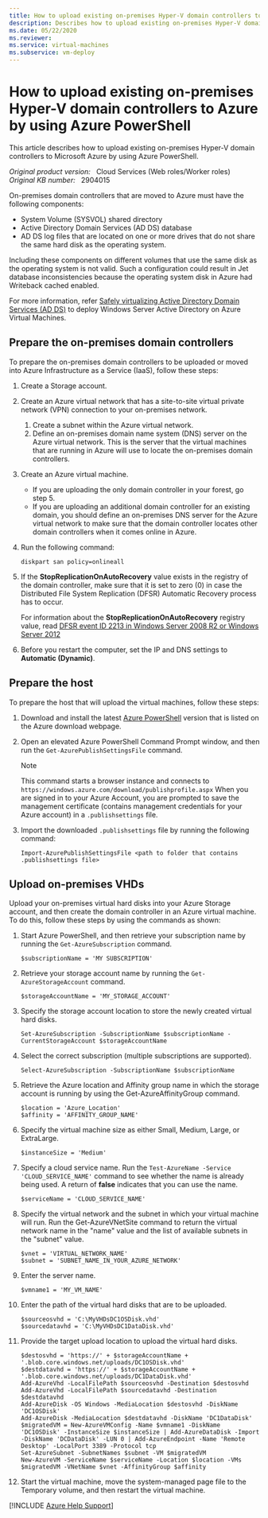 ```yaml
---
title: How to upload existing on-premises Hyper-V domain controllers to Azure by using Azure PowerShell
description: Describes how to upload existing on-premises Hyper-V domain controllers to Azure by using Azure PowerShell.
ms.date: 05/22/2020
ms.reviewer: 
ms.service: virtual-machines
ms.subservice: vm-deploy
---
```

# How to upload existing on-premises Hyper-V domain controllers to Azure by using Azure PowerShell

This article describes how to upload existing on-premises Hyper-V domain controllers to Microsoft Azure by using Azure PowerShell.

_Original product version:_ &nbsp; Cloud Services (Web roles/Worker roles)  
_Original KB number:_ &nbsp; 2904015

On-premises domain controllers that are moved to Azure must have the following components:

- System Volume (SYSVOL) shared directory
- Active Directory Domain Services (AD DS) database
- AD DS log files that are located on one or more drives that do not share the same hard disk as the operating system.

Including these components on different volumes that use the same disk as the operating system is not valid. Such a configuration could result in Jet database inconsistencies because the operating system disk in Azure had Writeback cached enabled.

For more information, refer [Safely virtualizing Active Directory Domain Services (AD DS)](/windows-server/identity/ad-ds/introduction-to-active-directory-domain-services-ad-ds-virtualization-level-100) to deploy Windows Server Active Directory on Azure Virtual Machines.

## Prepare the on-premises domain controllers

To prepare the on-premises domain controllers to be uploaded or moved into Azure Infrastructure as a Service (IaaS), follow these steps:

1. Create a Storage account.
2. Create an Azure virtual network that has a site-to-site virtual private network (VPN) connection to your on-premises network.
   1. Create a subnet within the Azure virtual network.
   2. Define an on-premises domain name system (DNS) server on the Azure virtual network. This is the server that the virtual machines that are running in Azure will use to locate the on-premises domain controllers.
3. Create an Azure virtual machine.
   - If you are uploading the only domain controller in your forest, go step 5.
   - If you are uploading an additional domain controller for an existing domain, you should define an on-premises DNS server for the Azure virtual network to make sure that the domain controller locates other domain controllers when it comes online in Azure.
4. Run the following command:

    ```console
    diskpart san policy=onlineall
    ```

5. If the **StopReplicationOnAutoRecovery** value exists in the registry of the domain controller, make sure that it is set to zero (0) in case the Distributed File System Replication (DFSR) Automatic Recovery process has to occur.

    For information about the **StopReplicationOnAutoRecovery**  registry value, read [DFSR event ID 2213 in Windows Server 2008 R2 or Windows Server 2012](https://support.microsoft.com/help/2846759)

6. Before you restart the computer, set the IP and DNS settings to **Automatic (Dynamic)**.

## Prepare the host

To prepare the host that will upload the virtual machines, follow these steps:

1. Download and install the latest [Azure PowerShell](https://azure.microsoft.com/downloads/)  version that is listed on the Azure download webpage.
2. Open an elevated Azure PowerShell Command Prompt window, and then run the `Get-AzurePublishSettingsFile` command.

    > [!NOTE]
    >  This command starts a browser instance and connects to `https://windows.azure.com/download/publishprofile.aspx` When you are signed in to your Azure Account, you are prompted to save the management certificate (contains management credentials for your Azure account) in a `.publishsettings` file.
3. Import the downloaded `.publishsettings` file by running the following command:

    ```azurepowershell
    Import-AzurePublishSettingsFile <path to folder that contains .publishsettings file>
    ```

## Upload on-premises VHDs

Upload your on-premises virtual hard disks into your Azure Storage account, and then create the domain controller in an Azure virtual machine. To do this, follow these steps by using the commands as shown:

1. Start Azure PowerShell, and then retrieve your subscription name by running the `Get-AzureSubscription` command.

    ```azurepowershell
    $subscriptionName = 'MY SUBSCRIPTION'
    ```

2. Retrieve your storage account name by running the `Get-AzureStorageAccount` command.

    ```azurepowershell
    $storageAccountName = 'MY_STORAGE_ACCOUNT'
    ```

3. Specify the storage account location to store the newly created virtual hard disks.

    ```azurepowershell
    Set-AzureSubscription -SubscriptionName $subscriptionName -CurrentStorageAccount $storageAccountName
    ```

4. Select the correct subscription (multiple subscriptions are supported).

    ```azurepowershell
    Select-AzureSubscription -SubscriptionName $subscriptionName
    ```

5. Retrieve the Azure location and Affinity group name in which the storage account is running by using the Get-AzureAffinityGroup command.

    ```azurepowershell
    $location = 'Azure_Location'
    $affinity = 'AFFINITY_GROUP_NAME'
    ```

6. Specify the virtual machine size as either Small, Medium, Large, or ExtraLarge.

    ```azurepowershell
    $instanceSize = 'Medium'
    ```

7. Specify a cloud service name. Run the `Test-AzureName -Service 'CLOUD_SERVICE_NAME'` command to see whether the name is already being used. A return of **false** indicates that you can use the name.

    ```azurepowershell
    $serviceName = 'CLOUD_SERVICE_NAME'
    ```

8. Specify the virtual network and the subnet in which your virtual machine will run. Run the Get-AzureVNetSite command to return the virtual network name in the "name" value and the list of available subnets in the "subnet" value.

    ```azurepowershell
    $vnet = 'VIRTUAL_NETWORK_NAME'
    $subnet = 'SUBNET_NAME_IN_YOUR_AZURE_NETWORK'
    ```

9. Enter the server name.

    ```azurepowershell
    $vmname1 = 'MY_VM_NAME'
    ```

10. Enter the path of the virtual hard disks that are to be uploaded.

    ```azurepowershell
    $sourceosvhd = 'C:\MyVHDsDC1OSDisk.vhd'
    $sourcedatavhd = 'C:\MyVHDsDC1DataDisk.vhd'
    ```

11. Provide the target upload location to upload the virtual hard disks.

    ```azurepowershell
    $destosvhd = 'https://' + $storageAccountName + '.blob.core.windows.net/uploads/DC1OSDisk.vhd'
    $destdatavhd = 'https://' + $storageAccountName + '.blob.core.windows.net/uploads/DC1DataDisk.vhd'
    Add-AzureVhd -LocalFilePath $sourceosvhd -Destination $destosvhd
    Add-AzureVhd -LocalFilePath $sourcedatavhd -Destination $destdatavhd
    Add-AzureDisk -OS Windows -MediaLocation $destosvhd -DiskName 'DC1OSDisk'
    Add-AzureDisk -MediaLocation $destdatavhd -DiskName 'DC1DataDisk'
    $migratedVM = New-AzureVMConfig -Name $vmname1 -DiskName 'DC1OSDisk' -InstanceSize $instanceSize | Add-AzureDataDisk -Import -DiskName 'DCDataDisk' -LUN 0 | Add-AzureEndpoint -Name 'Remote Desktop' -LocalPort 3389 -Protocol tcp
    Set-AzureSubnet -SubnetNames $subnet -VM $migratedVM
    New-AzureVM -ServiceName $serviceName -Location $location -VMs $migratedVM -VNetName $vnet -AffinityGroup $affinity
    ```

12. Start the virtual machine, move the system-managed page file to the Temporary volume, and then restart the virtual machine.

[!INCLUDE [Azure Help Support](../../includes/azure-help-support.md)]
